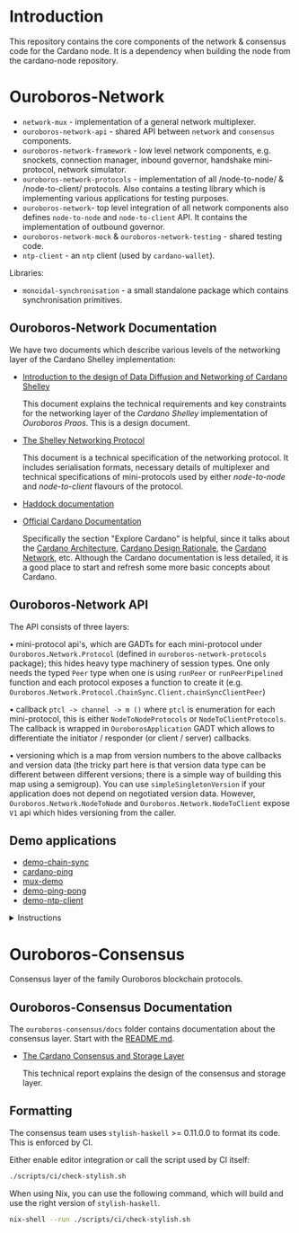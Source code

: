 # Introduction

This repository contains the core components of the network & consensus code
for  the Cardano node.  It is a dependency when building the node from the
cardano-node repository.

# Ouroboros-Network

* `network-mux` - implementation of a general network multiplexer.
* `ouroboros-network-api` - shared API between `network` and `consensus` components.
* `ouroboros-network-framework` - low level network components, e.g. snockets,
  connection manager, inbound governor, handshake mini-protocol, network
  simulator. 
* `ouroboros-network-protocols` - implementation of all /node-to-node/
  & /node-to-client/ protocols.  Also contains a testing library which is
  implementing various applications for testing purposes.
* `ouroboros-network`- top level integration of all network components also
  defines `node-to-node` and `node-to-client` API.  It contains the implementation
  of outbound governor.
* `ouroboros-network-mock` & `ouroboros-network-testing` - shared testing code.
* `ntp-client` - an `ntp` client (used by `cardano-wallet`).

Libraries:

* `monoidal-synchronisation` - a small standalone package which contains
  synchronisation primitives.


## Ouroboros-Network Documentation

We have two documents which describe various levels of the networking layer of
the Cardano Shelley implementation:

* [Introduction to the design of Data Diffusion and Networking of Cardano Shelley](https://hydra.iohk.io/job/Cardano/ouroboros-network/native.network-docs.x86_64-linux/latest/download/1)

  This document explains the technical requirements and key constraints for the networking
  layer of the _Cardano Shelley_ implementation of _Ouroboros Praos_.  This is
  a design document.

* [The Shelley Networking Protocol](https://hydra.iohk.io/job/Cardano/ouroboros-network/native.network-docs.x86_64-linux/latest/download/2)

  This document is a technical specification of the networking protocol.  It
  includes serialisation formats, necessary details of multiplexer and
  technical specifications of mini-protocols used by either _node-to-node_ and
  _node-to-client_ flavours of the protocol.

* [Haddock documentation](https://input-output-hk.github.io/ouroboros-network/)

- [Official Cardano Documentation](https://docs.cardano.org/en/latest/)

  Specifically the section "Explore Cardano" is helpful, since it talks about the [Cardano Architecture](https://docs.cardano.org/explore-cardano/cardano-architecture), [Cardano Design Rationale](https://docs.cardano.org/explore-cardano/cardano-design-rationale), the [Cardano Network](https://docs.cardano.org/explore-cardano/cardano-network/about-the-cardano-network), etc.
  Although the Cardano documentation is less detailed, it is a good place to start and refresh some more basic concepts about Cardano.

## Ouroboros-Network API

The API consists of three layers:

• mini-protocol api's, which are GADTs for each mini-protocol under `Ouroboros.Network.Protocol` (defined in `ouroboros-network-protocols` package); this hides heavy type machinery of session types.  One only needs the typed `Peer` type  when one is using `runPeer` or `runPeerPipelined` function and each protocol exposes a function to create it (e.g. `Ouroboros.Network.Protocol.ChainSync.Client.chainSyncClientPeer`)

• callback `ptcl -> channel -> m ()` where `ptcl` is enumeration for each mini-protocol, this is either `NodeToNodeProtocols` or `NodeToClientProtocols`.  The callback is wrapped in `OuroborosApplication` GADT which allows to differentiate the initiator / responder (or client / server) callbacks.

• versioning which is a map from version numbers to the above callbacks and version data (the tricky part here is that version data type can be different between different versions; there is a simple way of building this map using a semigroup). You can use `simpleSingletonVersion` if your application does not depend on negotiated version data.  However, `Ouroboros.Network.NodeToNode` and `Ouroboros.Network.NodeToClient` expose `V1` api which hides versioning from the caller.

## Demo applications

* [demo-chain-sync](https://github.com/input-output-hk/ouroboros-network/wiki/Ouroboros-Network-Demo)
* [cardano-ping](https://github.com/input-output-hk/ouroboros-network/wiki/cardano-ping)
* [mux-demo](https://github.com/input-output-hk/ouroboros-network/blob/master/network-mux/demo/mux-demo.hs)
* [demo-ping-pong](https://github.com/input-output-hk/ouroboros-network/blob/master/ouroboros-network-framework/demo/ping-pong.hs)
* [demo-ntp-client](https://github.com/input-output-hk/ouroboros-network/blob/master/ntp-client/demo/Main.hs)

<details>
<summary>Instructions</summary>
To run a demo type:

```
cabal run <DEMO_NAME> --
```

After `--` you will need to pass arguments, when a demo is run without
arguments it will specify what arguments it needs.
</details>

# Ouroboros-Consensus

Consensus layer of the family Ouroboros blockchain protocols.

## Ouroboros-Consensus Documentation

The `ouroboros-consensus/docs` folder contains documentation about the
consensus layer. Start with the
[README.md](https://github.com/input-output-hk/ouroboros-network/blob/master/ouroboros-consensus/README.md).

* [The Cardano Consensus and Storage Layer](https://hydra.iohk.io/job/Cardano/ouroboros-network/native.consensus-docs.x86_64-linux/latest/download/1)

  This technical report explains the design of the consensus and storage layer.

## Formatting

The consensus team uses `stylish-haskell` >= 0.11.0.0 to format its code. This
is enforced by CI.

Either enable editor integration or call the script used by CI itself:

```bash
./scripts/ci/check-stylish.sh
```

When using Nix, you can use the following command, which will build and use
the right version of `stylish-haskell`.

```bash
nix-shell --run ./scripts/ci/check-stylish.sh
```
